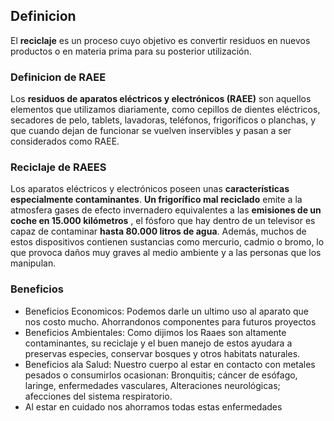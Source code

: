 ## Definicion
El **reciclaje** es un proceso cuyo objetivo es convertir residuos en nuevos productos o en materia prima para su posterior utilización.
### Definicion de RAEE
Los **residuos de aparatos eléctricos y electrónicos (RAEE)** son aquellos elementos que utilizamos diariamente, como cepillos de dientes eléctricos, secadores de pelo, tablets, lavadoras, teléfonos, frigoríficos o planchas, y que cuando dejan de funcionar se vuelven inservibles y pasan a ser considerados como RAEE.
### Reciclaje de RAEES
Los aparatos eléctricos y electrónicos poseen unas **características especialmente contaminantes**. **Un frigorífico mal reciclado** emite a la atmosfera gases de efecto invernadero equivalentes a las **emisiones de un coche en 15.000 kilómetros** , el fósforo que hay dentro de un televisor es capaz de contaminar **hasta 80.000 litros de agua**. Además, muchos de estos dispositivos contienen sustancias como mercurio, cadmio o bromo, lo que provoca daños muy graves al medio ambiente y a las personas que los manipulan.
### Beneficios
- Beneficios Economicos: Podemos darle un ultimo uso al aparato que nos costo mucho. Ahorrandonos componentes para futuros proyectos
- Beneficios Ambientales: Como dijimos los Raaes son altamente contaminantes, su reciclaje y el buen manejo de estos ayudara a preservas especies, conservar bosques y otros habitats naturales.
- Beneficios ala Salud: Nuestro cuerpo al estar en contacto con metales pesados o consumirlos ocasionan: Bronquitis; cáncer de esófago, laringe, enfermedades vasculares, Alteraciones neurológicas; afecciones del sistema respiratorio.
- Al estar en cuidado nos ahorramos todas estas enfermedades


<!--stackedit_data:
eyJoaXN0b3J5IjpbLTE2MzM1NTU0MTMsMzU2ODcwMjcwLDI1MT
U1NjEyMiwtMTAzODgzMDk5MywxNTIxNzk0NTZdfQ==
-->